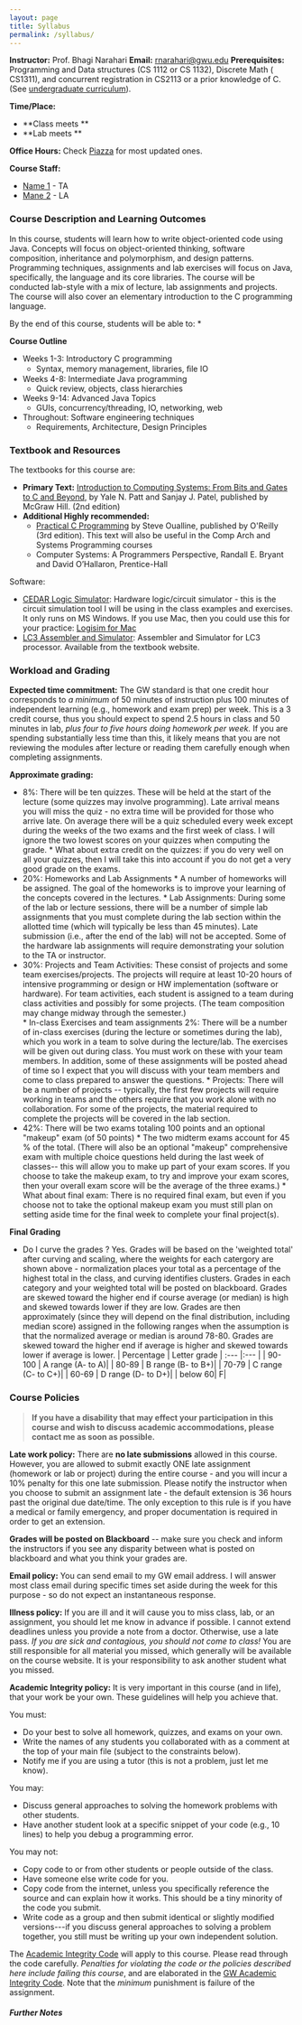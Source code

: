 ```yaml
---
layout: page
title: Syllabus
permalink: /syllabus/
---
```



**Instructor:** Prof. Bhagi Narahari
**Email:** [rnarahari@gwu.edu](mailto:narahari@gwu.edu)
**Prerequisites:** Programming and Data structures (CS 1112 or CS 1132), Discrete Math ( CS1311), and concurrent registration in CS2113 or a prior knowledge of C. (See [undergraduate curriculum](www.cs.seas.gwu.edu/bachelor-science-program/)).

**Time/Place:**
  * **Class meets **
  * **Lab meets **

**Office Hours:**
Check [Piazza](https://piazza.com/gwu/) for most updated ones.


**Course Staff:**
  - [Name 1](mailto:email1@gwmail.gwu.edu) - TA
  - [Mane 2](mailto:email2@gwmail.gwu.edu) - LA


### Course Description and Learning Outcomes  ###

In this course, students will learn how to write object-oriented code using Java. Concepts will focus on object-oriented thinking, software composition, inheritance and polymorphism, and design patterns. Programming techniques, assignments and lab exercises will focus on Java, specifically, the language and its core libraries. The course will be conducted lab-style with a mix of lecture, lab assignments and projects. The course will also cover an elementary introduction to the C programming language.

By the end of this course, students will be able to:
  *


**Course Outline**

  * Weeks 1-3: Introductory C programming
    * Syntax, memory management, libraries, ﬁle IO
  * Weeks 4-8: Intermediate Java programming
    * Quick review, objects, class hierarchies
  * Weeks 9-14: Advanced Java Topics
    * GUIs, concurrency/threading, IO, networking, web
  * Throughout: Software engineering techniques
    * Requirements, Architecture, Design Principles

### Textbook and Resources  ###

The textbooks for this course are:

  * **Primary Text:** [Introduction to Computing Systems: From Bits and Gates to C and Beyond,](http://highered.mheducation.com/sites/0072467509/index.html) by Yale N. Patt and Sanjay J. Patel, published by McGraw Hill.  (2nd edition)
  * **Additional Highly recommended:** 
    * [Practical C Programming](http://shop.oreilly.com/product/9781565923065.do) by Steve Oualline, published by O'Reilly (3rd edition). This text will also be useful in the Comp Arch and Systems Programming courses
    * Computer Systems: A Programmers Perspective, Randall E. Bryant and David O’Hallaron, Prentice-Hall 

Software:

  * [CEDAR Logic Simulator](http://sourceforge.net/projects/cedarlogic/):   Hardware logic/circuit simulator - this is the circuit simulation tool I will be using in the class examples and exercises. It only runs on MS Windows. If you use Mac, then you could use this for your practice:  [Logisim for Mac](http://mac.softpedia.com/get/Math-Scientific/Logisim.shtml)
  * [LC3 Assembler and Simulator](http://highered.mheducation.com/sites/0072467509/student_view0/lc-3_simulator.html):  Assembler and Simulator for LC3 processor. Available from the textbook website.

### Workload and Grading  ###

**Expected time commitment:** The GW standard is that one credit hour corresponds to *a minimum* of 50 minutes of instruction plus 100 minutes of independent learning (e.g., homework and exam prep) per week. This is a 3 credit course, thus you should expect to spend 2.5 hours in class and 50 minutes in lab, *plus four to five hours doing homework per week.* If you are spending substantially less time than this, it likely means that you are not reviewing the modules after lecture or reading them carefully enough when completing assignments. 


**Approximate grading:**
   * 8%: There will be ten quizzes. These will be held at the start of the lecture (some quizzes may involve programming). Late arrival means you will miss the quiz - no extra time will be provided for those who arrive late. On average there will be a quiz scheduled every week except during the weeks of the two exams and the first week of class. I will ignore the two lowest scores on your quizzes when computing the grade.
    * What about extra credit on the quizzes: if you do very well on all your quizzes, then I will take this into account  if you do not get a very good grade on the exams.
   * 20%: Homeworks and Lab Assignments
    * A number of homeworks will be assigned. The goal of the homeworks is to improve your learning of the concepts covered in the lectures.
    * Lab Assignments: During some of the lab or lecture sessions, there will be a number of simple lab assignments that you must complete during the lab section within the allotted time (which will typically be less than 45 minutes).  Late submission (i.e., after the end of the lab) will not be accepted. Some of the hardware lab assignments will require demonstrating your solution to the TA or instructor.
   * 30%: Projects and Team Activities: These consist of projects and some team exercises/projects. The projects will require at least 10-20 hours of intensive programming or design or HW implementation (software or hardware). For team activities, each student is assigned to a team during class activities and possibly for some projects. (The team composition may change midway through the semester.)  
    * In-class Exercises and team assignments 2%: There will be a number of in-class exercises (during the lecture  or sometimes during the lab), which  you work in a team to solve during the lecture/lab.  The exercises will be given out during class. You must work on these with your team members. In addition, some of these assignments will be posted ahead of time so I expect that you will discuss with your team members and come to class prepared to answer the questions.
    * Projects: There will be a number of projects  -- typically, the first few projects will require working in teams and the others require that you work alone with no collaboration. For some of the projects, the material required to complete the projects will be covered in the lab section. 
   * 42%: There will be two exams totaling 100 points and an optional "makeup"  exam (of 50 points)
    * The two midterm exams account for 45 % of the total. (There will also be an optional "makeup" comprehensive exam with multiple choice questions held during the last week of classes-- this will allow you to make up part of your exam scores. If you choose to take the makeup exam, to try and improve your exam scores, then your overall exam score will be the average of the three exams.)
    * What about final exam: There is no required final exam, but even if you choose not to take the optional makeup exam you must still plan on setting aside time for the final week to complete your final project(s). 

**Final Grading**
  * Do I curve the grades ? Yes. Grades will be based on the 'weighted total' after curving and scaling, where the weights for each catergory are shown above - normalization places your total as a percentage of the highest total in the class, and curving identifies clusters. Grades in each category and your weighted total will be posted  on blackboard.   Grades are skewed toward the higher end if course average (or median) is high and skewed towards lower if they are low.  Grades are then approximately (since they will depend on the final distribution, including median score) assigned in the following ranges when the assumption is that the normalized average or median is around 78-80. Grades are skewed toward the higher end if average is higher and skewed towards lower if average is lower.
  | Percentage  | Letter grade 
  | :--- |:---  |
  | 90-100 | A range (A- to A)|
  | 80-89 | B range (B- to B+)|
  | 70-79 | C range (C- to C+)|
  | 60-69 | D range (D- to D+)|
  | below 60| F|

### Course Policies  ###

> **If you have a disability that may effect your participation in this course and wish to discuss academic accommodations, please contact me as soon as possible.**

**Late work policy:** There are **no late submissions** allowed in this course. However, you are allowed to submit exactly ONE late assignment (homework or lab or project) during the entire course - and you will incur a 10% penalty for this one late submission. Please notify the instructor when you choose to submit an assignment late - the default extension is 36 hours past the original due date/time. The only exception to this rule is if you have a medical or family emergency, and proper documentation is required in order to get an extension.

**Grades will be posted on Blackboard** -- make sure you check and inform the instructors if you see any disparity between what is posted on blackboard and what you think your grades are.  

**Email policy:** You can send email to my GW email address. I will answer most class email during specific times set aside during the week for this purpose - so do not expect an instantaneous response. 

**Illness policy:** If you are ill and it will cause you to miss class, lab, or an assignment, you should let me know in advance if possible.  I cannot extend deadlines unless you provide a note from a doctor.  Otherwise, use a late pass. *If you are sick and contagious, you should not come to class!*  You are still responsible for all material you missed, which generally will be available on the course website. It is your responsibility to ask another student what you missed.

**Academic Integrity policy:** It is very important in this course (and in life), that your work be your own. These guidelines will help you achieve that.

You must:
  * Do your best to solve all homework, quizzes, and exams on your own.
  * Write the names of any students you collaborated with as a comment at the top of your main file (subject to the constraints below).
  * Notify me if you are using a tutor (this is not a problem, just let me know).

You may:
  * Discuss general approaches to solving the homework problems with other students.
  * Have another student look at a specific snippet of your code (e.g., 10 lines) to help you debug a programming error.

You may not:
  * Copy code to or from other students or people outside of the class.
  * Have someone else write code for you.
  * Copy code from the internet, unless you specifically reference the source and can explain how it works. This should be a tiny minority of the code you submit.
  * Write code as a group and then submit identical or slightly modified versions---if you discuss general approaches to solving a problem together, you still must be writing up your own independent solution.


The [Academic Integrity Code](https://github.com/GWU-CSCI3411-Fall16/hw-0-gparmer/blob/master/cs_integrity.md) will apply to this course. Please read through the code carefully. *Penalties for violating the code or the policies described here include failing this course*, and are elaborated in the [GW Academic Integrity Code](https://studentconduct.gwu.edu/code-academic-integrity). Note that the _minimum_ punishment is failure of the assignment.

##### Further Notes  #####

